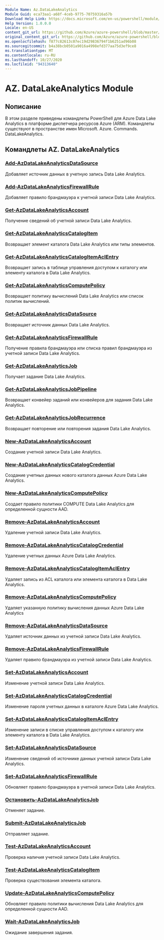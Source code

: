 ```yaml
---
Module Name: Az.DataLakeAnalytics
Module Guid: eca73aa1-a68f-4ceb-9775-70759316a57b
Download Help Link: https://docs.microsoft.com/en-us/powershell/module/az.datalakeanalytics
Help Version: 1.0.0.0
Locale: en-US
content_git_url: https://github.com/Azure/azure-powershell/blob/master/src/DataLakeAnalytics/DataLakeAnalytics/help/Az.DataLakeAnalytics.md
original_content_git_url: https://github.com/Azure/azure-powershell/blob/master/src/DataLakeAnalytics/DataLakeAnalytics/help/Az.DataLakeAnalytics.md
ms.openlocfilehash: f877c82613c07ec19d29836794f1b6251ad96b08
ms.sourcegitcommit: b4a38bcb0501a9016a4998efd377aa75d3ef9ce8
ms.translationtype: MT
ms.contentlocale: ru-RU
ms.lasthandoff: 10/27/2020
ms.locfileid: "94313640"
---
```

# AZ. DataLakeAnalytics Module
## Nописание
В этом разделе приведены командлеты PowerShell для Azure Data Lake Analytics в платформе диспетчера ресурсов Azure (ARM). Командлеты существуют в пространстве имен Microsoft. Azure. Commands. DataLakeAnalytics.

## Командлеты AZ. DataLakeAnalytics
### [Add-AzDataLakeAnalyticsDataSource](Add-AzDataLakeAnalyticsDataSource.md)
Добавляет источник данных в учетную запись Data Lake Analytics.

### [Add-AzDataLakeAnalyticsFirewallRule](Add-AzDataLakeAnalyticsFirewallRule.md)
Добавляет правило брандмауэра к учетной записи Data Lake Analytics.

### [Get-AzDataLakeAnalyticsAccount](Get-AzDataLakeAnalyticsAccount.md)
Получение сведений об учетной записи Data Lake Analytics.

### [Get-AzDataLakeAnalyticsCatalogItem](Get-AzDataLakeAnalyticsCatalogItem.md)
Возвращает элемент каталога Data Lake Analytics или типы элементов.

### [Get-AzDataLakeAnalyticsCatalogItemAclEntry](Get-AzDataLakeAnalyticsCatalogItemAclEntry.md)
Возвращает запись в таблице управления доступом к каталогу или элементу каталога в Data Lake Analytics.

### [Get-AzDataLakeAnalyticsComputePolicy](Get-AzDataLakeAnalyticsComputePolicy.md)
Возвращает политику вычислений Data Lake Analytics или список политик вычислений.

### [Get-AzDataLakeAnalyticsDataSource](Get-AzDataLakeAnalyticsDataSource.md)
Возвращает источник данных Data Lake Analytics.

### [Get-AzDataLakeAnalyticsFirewallRule](Get-AzDataLakeAnalyticsFirewallRule.md)
Получение правила брандмауэра или списка правил брандмауэра из учетной записи Data Lake Analytics.

### [Get-AzDataLakeAnalyticsJob](Get-AzDataLakeAnalyticsJob.md)
Получает задание Data Lake Analytics.

### [Get-AzDataLakeAnalyticsJobPipeline](Get-AzDataLakeAnalyticsJobPipeline.md)
Возвращает конвейер заданий или конвейеров для задания Data Lake Analytics.

### [Get-AzDataLakeAnalyticsJobRecurrence](Get-AzDataLakeAnalyticsJobRecurrence.md)
Возвращает повторение или повторения задания Data Lake Analytics.

### [New-AzDataLakeAnalyticsAccount](New-AzDataLakeAnalyticsAccount.md)
Создание учетной записи Data Lake Analytics.

### [New-AzDataLakeAnalyticsCatalogCredential](New-AzDataLakeAnalyticsCatalogCredential.md)
Создание учетных данных нового каталога данных Azure Data Lake Analytics.

### [New-AzDataLakeAnalyticsComputePolicy](New-AzDataLakeAnalyticsComputePolicy.md)
Создает правило политики COMPUTE Data Lake Analytics для определенной сущности AAD.

### [Remove-AzDataLakeAnalyticsAccount](Remove-AzDataLakeAnalyticsAccount.md)
Удаление учетной записи Data Lake Analytics.

### [Remove-AzDataLakeAnalyticsCatalogCredential](Remove-AzDataLakeAnalyticsCatalogCredential.md)
Удаление учетных данных Azure Data Lake Analytics.

### [Remove-AzDataLakeAnalyticsCatalogItemAclEntry](Remove-AzDataLakeAnalyticsCatalogItemAclEntry.md)
Удаляет запись из ACL каталога или элемента каталога в Data Lake Analytics.

### [Remove-AzDataLakeAnalyticsComputePolicy](Remove-AzDataLakeAnalyticsComputePolicy.md)
Удаляет указанную политику вычисления данных Azure Data Lake Analytics

### [Remove-AzDataLakeAnalyticsDataSource](Remove-AzDataLakeAnalyticsDataSource.md)
Удаляет источник данных из учетной записи Data Lake Analytics.

### [Remove-AzDataLakeAnalyticsFirewallRule](Remove-AzDataLakeAnalyticsFirewallRule.md)
Удаляет правило брандмауэра из учетной записи Data Lake Analytics.

### [Set-AzDataLakeAnalyticsAccount](Set-AzDataLakeAnalyticsAccount.md)
Изменение учетной записи Data Lake Analytics.

### [Set-AzDataLakeAnalyticsCatalogCredential](Set-AzDataLakeAnalyticsCatalogCredential.md)
Изменение пароля учетных данных в каталоге Azure Data Lake Analytics.

### [Set-AzDataLakeAnalyticsCatalogItemAclEntry](Set-AzDataLakeAnalyticsCatalogItemAclEntry.md)
Изменение записи в списке управления доступом к каталогу или элементу каталога в Data Lake Analytics.

### [Set-AzDataLakeAnalyticsDataSource](Set-AzDataLakeAnalyticsDataSource.md)
Изменение сведений об источнике данных учетной записи Data Lake Analytics.

### [Set-AzDataLakeAnalyticsFirewallRule](Set-AzDataLakeAnalyticsFirewallRule.md)
Обновляет правило брандмауэра в учетной записи Data Lake Analytics.

### [Остановить-AzDataLakeAnalyticsJob](Stop-AzDataLakeAnalyticsJob.md)
Отменяет задание.

### [Submit-AzDataLakeAnalyticsJob](Submit-AzDataLakeAnalyticsJob.md)
Отправляет задание.

### [Test-AzDataLakeAnalyticsAccount](Test-AzDataLakeAnalyticsAccount.md)
Проверка наличия учетной записи Data Lake Analytics.

### [Test-AzDataLakeAnalyticsCatalogItem](Test-AzDataLakeAnalyticsCatalogItem.md)
Проверка существования элемента каталога.

### [Update-AzDataLakeAnalyticsComputePolicy](Update-AzDataLakeAnalyticsComputePolicy.md)
Обновляет правило политики вычисления Data Lake Analytics для определенной сущности AAD.

### [Wait-AzDataLakeAnalyticsJob](Wait-AzDataLakeAnalyticsJob.md)
Ожидание завершения задания.

